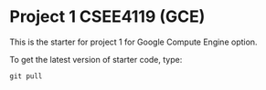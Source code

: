 # Project 1 CSEE4119 (GCE)

This is the starter for project 1 for Google Compute Engine option.

To get the latest version of starter code, type:

	git pull
